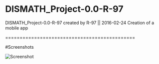 # DISMATH_Project-0.0-R-97
DISMATH_Project-0.0-R-97 created by R-97
 || 2016-02-24 Creation of a mobile app

=============================================

#Screenshots

![Screenshot](ScreenshotNewProject.png)

